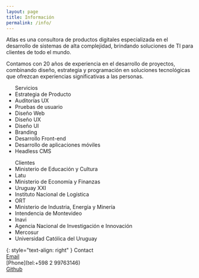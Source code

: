 ```yaml
---
layout: page
title: Información
permalink: /info/
---
```

Atlas es una consultora de productos digitales especializada en el desarrollo de sistemas de alta complejidad, brindando soluciones de TI para clientes de todo el mundo.

Contamos con 20 años de experiencia en el desarrollo de proyectos, combinando diseño, estrategia y programación en soluciones tecnológicas que ofrezcan experiencias significativas a las personas.

<ul class="right-align">
<span class="text-sm">Servicios</span>
  <li>Estrategia de Producto</li>
  <li>Auditorías UX</li>
  <li>Pruebas de usuario</li>
  <li>Diseño Web</li>
  <li>Diseño UX</li>
  <li>Diseño UI</li>
  <li>Branding</li>
  <li>Desarrollo Front-end</li>
  <li>Desarrollo de aplicaciones móviles</li>
  <li>Headless CMS</li>
</ul>
<ul>
<span class="text-sm">Clientes</span>
  <li>Ministerio de Educación y Cultura</li>
  <li>Latu</li>
  <li>Ministerio de Economía y Finanzas</li>
  <li>Uruguay XXI</li>
  <li>Instituto Nacional de Logística</li>
  <li>ORT</li>
  <li>Ministerio de Industria, Energía y Minería</li>
  <li>Intendencia de Montevideo</li>
  <li>Inavi</li>
  <li>Agencia Nacional de Investigación e Innovación</li>
  <li>Mercosur</li>
  <li>Universidad Católica del Uruguay</li>
</ul>

{: style="text-align: right" }
<span class="text-sm">Contact</span><br>
[Email](mailto:contacto@atlas.com.uy)<br>
[Phone](tel:+598 2 99763146)<br>
[Github](https://github.com/Atlas-uy)
